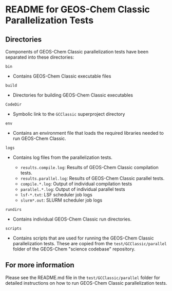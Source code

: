 # README for GEOS-Chem Classic Parallelization Tests

## Directories

Components of GEOS-Chem Classic parallelization tests have been separated into these directories:

`bin`

  - Contains GEOS-Chem Classic executable files

`build`

  - Directories for building GEOS-Chem Classic executables

`CodeDir`

  - Symbolic link to the `GCClassic` superproject directory

`env`

  - Contains an environment file that loads the required libraries needed to run GEOS-Chem Classic.

`logs`

  - Contains log files from the parallelization tests.

    - `results.compile.log`: Results of GEOS-Chem Classic compilation tests.
    - `results.parallel.log`: Results of GEOS-Chem Classic parallel tests.
    - `compile.*.log`: Output of individual compilation tests
    - `parallel.*.log`: Output of individual parallel tests
    - `lsf-*.txt`: LSF scheduler job logs
    - `slurm*.out`: SLURM scheduler job logs

`rundirs`

  - Contains individual GEOS-Chem Classic run directories.

`scripts`

  - Contains scripts that are used for running the GEOS-Chem Classic parallelization tests.  These are copied from the `test/GCClassic/parallel` folder of the GEOS-Chem "science codebase" repository. 

## For more information

Please see the README.md file in the `test/GCClassic/parallel` folder for detailed instructions on how to run GEOS-Chem Classic parallelization tests.
